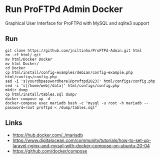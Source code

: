 # Run ProFTPd Admin Docker

Graphical User Interface for ProFTPd with MySQL and sqlite3 support


## Run

```
git clone https://github.com/jniltinho/ProFTPd-Admin.git html
rm -rf html/.git
mv html/Docker Docker
mv html Docker/
cd Docker
cp html/install/config-examples/debian/config-example.php html/configs/config.php
sed -i 's|yourdbpasswordhere|@proftpd2023|' html/configs/config.php
sed -i 's|/home/web|/data|' html/configs/config.php
mkdir dump
cp html/install/tables.sql dump/
docker-compose up -d
docker-compose exec mariadb bash -c "mysql -u root -h mariadb --password=root proftpd < /dump/tables.sql"
```


## Links

- https://hub.docker.com/_/mariadb
- https://www.digitalocean.com/community/tutorials/how-to-set-up-laravel-nginx-and-mysql-with-docker-compose-on-ubuntu-20-04
- https://github.com/docker/compose
